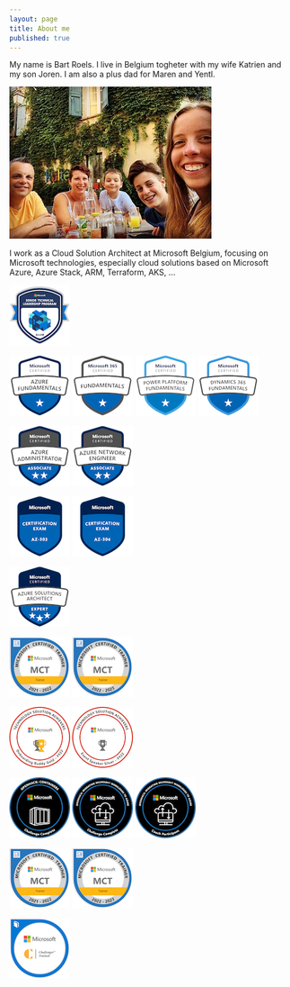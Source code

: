 ```yaml
---
layout: page
title: About me
published: true
---
```


My name is Bart Roels.
I live in Belgium togheter with my wife Katrien and my son Joren. I am also a plus dad for Maren and Yentl.

![Image of my family](./img/myfamily.jpg)


I work as a Cloud Solution Architect at Microsoft Belgium, focusing on Microsoft technologies, especially cloud solutions based on Microsoft Azure, Azure Stack, ARM, Terraform, AKS, ...

![Senior Technical Leadership Program - Alumni](/img/senior-technical-leadership-program-alumni.png "Senior Technical Leadership Program - Alumni")


![AZ-900 - Microsoft Azure Fundamentals](/img/microsoft-certified-azure-fundamentals.png "AZ-900 - Microsoft Azure Fundamentals")
![MS-900 - Microsoft 365 Fundamentals](/img/microsoft-365-certified-fundamentals.png "MS-900 - Microsoft 365 Fundamentals")
![PL-900 - Microsoft Power Platform Fundamentals](/img/microsoft-certified-power-platform-fundamentals.png "PL-900 - Microsoft Power Platform Fundamentals")
![MB-901 - Microsoft Dynamics 365 Fundamentals](/img/microsoft-certified-dynamics-365-fundamentals.1.png  "MB-901 - Microsoft Dynamics 365 Fundamentals")

![AZ-104 - Microsoft Certified Azure Administrator Associate](/img/microsoft-certified-azure-administrator-associate.2.png "AZ-104 - Microsoft Certified Azure Administrator Associate")
![AZ-700 - Microsoft Certified Azure Network Engineer Associate](/img/microsoft-certified-azure-network-engineer-associate.png "AZ-700 - Microsoft Certified Azure Network Engineer Associate")

![AZ-303 - Microsoft Azure Architect Technologies](/img/az-303-microsoft-azure-architect-technologies.png "AZ-303 - Microsoft Azure Architect Technologies")
![AZ-304 - Microsoft Azure Architect Design](/img/az-304-microsoft-azure-architect-design.png "AZ-304 - Microsoft Azure Architect Design")

![Microsoft Certified: Azure Solutions Architect Expert](/img/microsoft-certified-azure-solutions-architect-expert.1.png "Microsoft Certified: Azure Solutions Architect Expert")

![Microsoft Certified Trainer 2021-2022](/img/microsoft-certified-trainer-2021-2022.png "Microsoft Certified Trainer 2021-2022")
![Microsoft Certified Trainer 2022-2023](/img/microsoft-certified-trainer-2022-2023.png "Microsoft Certified Trainer 2022-2023")

![Onboarding Buddy Gold](/img/onboarding-buddy-gold.png "Onboarding Buddy Gold")
![Event Speaker Silver](/img/event-speaker-silver.33.png "Event Speaker Silver")

![Microsoft OpenHack Containers](/img/openhack-containers.png "Microsoft OpenHack Containers")
![Microsoft OpenHack Migrating Microsoft workloads to Azure](/img/openhack-migrating-microsoft-workloads-to-azure.png "Microsoft OpenHack Migrating Microsoft workloads to Azure")
![Migrating Microsoft Workloads to Azure - Coach](/img/migrating-microsoft-workloads-to-azure-coach.png "Migrating Microsoft Workloads to Azure - Coach")

![Microsoft Certified Trainer 2021-2022](/img/microsoft-certified-trainer-2021-2022.png "Microsoft Certified Trainer 2021-2022")
![Microsoft Certified Trainer 2022-2023](/img/microsoft-certified-trainer-2022-2023.png "Microsoft Certified Trainer 2022-2023")

![Microsoft Global Challenger](/img/microsoft-global-challenger.png "Microsoft Global Challenger")